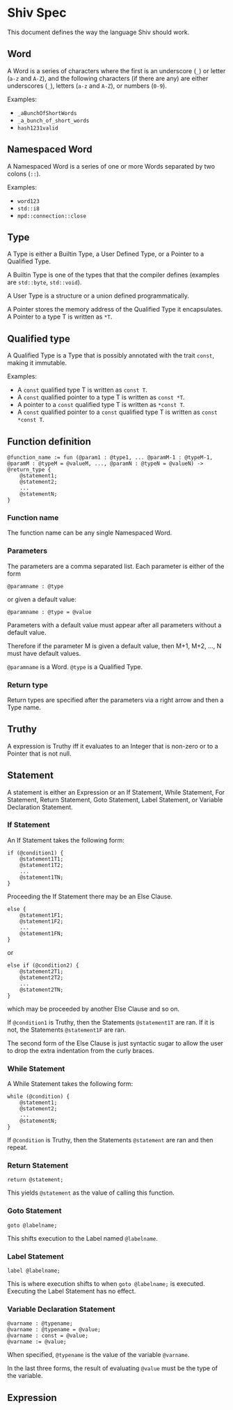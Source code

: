 # Shiv Spec

This document defines the way the language Shiv should work.

## Word

A Word is a series of characters where the first is an underscore
(`_`) or letter (`a-z` and `A-Z`), and the following characters (if
there are any) are either underscores (`_`), letters (`a-z` and
`A-Z`), or numbers (`0-9`).

Examples:
* `_aBunchOfShortWords`
* `_a_bunch_of_short_words`
* `hash1231valid`

## Namespaced Word

A Namespaced Word is a series of one or more Words separated by two colons (`::`).

Examples:
* `word123`
* `std::i8`
* `mpd::connection::close`

## Type

A Type is either a Builtin Type, a User Defined Type, or a Pointer to
a Qualified Type.

A Builtin Type is one of the types that that the compiler defines
(examples are `std::byte`, `std::void`).

A User Type is a structure or a union defined programmatically.

A Pointer stores the memory address of the Qualified Type it
encapsulates.  A Pointer to a type T is written as `*T`.

## Qualified type

A Qualified Type is a Type that is possibly annotated with the trait
`const`, making it immutable.

Examples:
* A `const` qualified type T is written as `const T`.
* A `const` qualified pointer to a type T is written as `const *T`.
* A pointer to a `const` qualified type T is written as `*const T`.
* A `const` qualified pointer to a `const` qualified type T is written
  as `const *const T`.

## Function definition

    @function_name := fun (@param1 : @type1, ... @paramM-1 : @typeM-1, @paramM : @typeM = @valueM, ..., @paramN : @typeN = @valueN) -> @return_type {
        @statement1;
        @statement2;
        ...
        @statementN;
    }

### Function name

The function name can be any single Namespaced Word.

### Parameters

The parameters are a comma separated list.  Each parameter is either
of the form

    @paramname : @type

or given a default value:

    @paramname : @type = @value

Parameters with a default value must appear after all parameters
without a default value.

Therefore if the parameter M is given a default value, then M+1, M+2,
..., N must have default values.

`@paramname` is a Word.  `@type` is a Qualified Type.

### Return type

Return types are specified after the parameters via a right arrow and
then a Type name.

## Truthy

A expression is Truthy iff it evaluates to an Integer that is non-zero or to a
Pointer that is not null.

## Statement

A statement is either an Expression or an If Statement, While
Statement, For Statement, Return Statement, Goto Statement, Label
Statement, or Variable Declaration Statement.

### If Statement

An If Statement takes the following form:

    if (@condition1) {
        @statement1T1;
        @statement1T2;
        ...
        @statement1TN;
    }

Proceeding the If Statement there may be an Else Clause.

    else {
        @statement1F1;
        @statement1F2;
        ...
        @statement1FN;
    }

or

    else if (@condition2) {
        @statement2T1;
        @statement2T2;
        ...
        @statement2TN;
    }

which may be proceeded by another Else Clause and so on.

If `@condition1` is Truthy, then the Statements `@statement1T` are
ran.  If it is not, the Statements `@statement1F` are ran.

The second form of the Else Clause is just syntactic sugar to allow
the user to drop the extra indentation from the curly braces.

### While Statement

A While Statement takes the following form:

    while (@condition) {
        @statement1;
        @statement2;
        ...
        @statementN;
    }

If `@condition` is Truthy, then the Statements `@statement` are ran
and then repeat.

### Return Statement

    return @statement;

This yields `@statement` as the value of calling this function.

### Goto Statement

    goto @labelname;

This shifts execution to the Label named `@labelname`.

### Label Statement

    label @labelname;

This is where execution shifts to when `goto @labelname;` is executed.
Executing the Label Statement has no effect.

### Variable Declaration Statement

    @varname : @typename;
    @varname : @typename = @value;
    @varname : const = @value;
    @varname := @value;

When specified, `@typename` is the value of the variable `@varname`.

In the last three forms, the result of evaluating `@value` must be the
type of the variable.

## Expression


